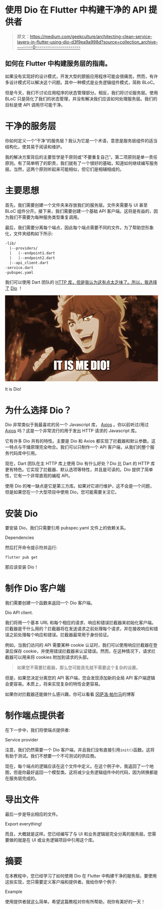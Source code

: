 # 使用 Dio 在 Flutter 中构建干净的 API 提供者

> 原文：<https://medium.com/geekculture/architecting-clean-service-layers-in-flutter-using-dio-d3f9ea9a998d?source=collection_archive---------0----------------------->

## 如何在 Flutter 中构建服务层的指南。

如果没有实现好的设计模式，开发大型的颤振应用程序可能会很痛苦。然而，有许多设计模式可以解决这个问题。其中一种模式是业务逻辑组件模式，简称 BLoC。

但是今天，我们不讨论应用程序的状态管理部分。相反，我们将讨论服务层。使用 BLoC 只是简化了我们的状态管理，并没有解决我们应该如何处理服务层。我们的目标是使 API 调用尽可能干净。

# 干净的服务层

你如何定义一个“干净”的服务层？我认为它是一个术语，意思是服务层组件的适当结构化，使其易于阅读和维护。

我的解决方案背后的主要哲学是干原则或“不要重复自己”。第二项原则是单一责任原则。有了简单明了的职责，我们就有了一个很好的基础，知道如何继续编写服务层。当然，这两个原则听起来可能相似，但它们是相辅相成的。

# 主要思想

首先，我们需要创建一个文件夹来存放我们的服务层。文件夹需要与 UI 甚至 BLoC 组件分开。接下来，我们需要创建一个基础 API 客户端。这将是有益的，因为我们不需要为每种服务类型重复调用。

最后，我们需要分离每个端点，因此每个端点需要不同的文件。为了帮助您形象化，文件夹结构如下所示:

```
-lib/
  |--providers/
  |   |--endpoint1.dart
  |   |--endpoint2.dart
  |--api_client.dart
-service.dart
-pubspec.yaml
```

我们可以使用 Dart 团队的 [HTTP 库，但是我认为这有点太乏味了。所以，我选择了](https://pub.dev/packages/http) [Dio](https://pub.dev/packages/dio) ！

![](img/f7ac3cc726745dcd6d46607825c2edbd.png)

It is Dio!

# 为什么选择 Dio？

Dio 非常类似于我最喜欢的另一个 Javascript 库， [Axios](https://github.com/axios/axios) 。你以前听过/用过 [Axios](https://github.com/axios/axios) 吗？这是一个非常流行的用于发出 HTTP 请求的 Javascript 库。

它有许多 Dio 共有的特性。主要是 Dio 和 Axios 都实现了拦截器和默认参数。这一特点与干燥原理完全吻合。我们可以只制作一个 API 客户端，从我们的整个服务代码库中引用。

现在，Dart 团队在主 HTTP 库上使用 Dio 有什么好处？Dio 比 Dart 的 HTTP 库更有特色。它实现了拦截器、默认选项等特性，并且是可读的。Dio 提供了简单性，它有一个非常直观的编程 API。

使用 Dio 的唯一缺点是它是第三方库。如果对它进行维护，这不会是一个问题，但是如果您在一个大型项目中使用 Dio，您可能需要关注它。

# 安装 Dio

要安装 Dio，我们只需要引用 pubspec.yaml 文件上的依赖关系。

Dependencies

然后打开命令提示符并运行:

```
flutter pub get
```

那应该安装 Dio！

# 制作 Dio 客户端

我们需要创建一个函数来返回一个 Dio 客户端。

Dio API client.

我们将用一个基本 URL 和每个相应的请求、响应和错误拦截器来初始化客户端。拦截器是干什么用的？拦截器将在发送请求之前处理每个请求，并在接收响应和错误之前处理每个响应和错误。拦截器最常用于身份验证。

例如，当我们访问的 API 需要某种 cookie 认证时，我们可以使用响应拦截器在登录后保存 cookie，并使用错误拦截器来认证错误。然而，在这种情况下，请求拦截器可以用来将 cookies 附加到请求的头部。

> 如果您不需要拦截器，那么您可能首先就不需要这个复杂的设置。

但是，如果您决定分离您的 API 客户端，您会发现添加新的全局 API 客户端逻辑会更容易。本质上，将来实现复杂的特性会更容易。

如果你对拦截器还能做什么感兴趣，你可以看看 [冈萨洛·帕尔马](https://medium.com/u/24577a902b47?source=post_page-----d3f9ea9a998d--------------------------------)的博客

# 制作端点提供者

在下一步中，我们将使端点提供者:

Service provider

注意，我们仍然需要一个 Dio 客户端，并且我们没有直接引用`init()`函数。这将有助于测试。我们不想要一个不可测试的供应商。

现在，每个端点的逻辑应该在这个文件中定义。在这个例子中，我返回了一个地图，但是你最好返回一个模型类。这将减少业务逻辑组件中的代码，因为转换都是在服务层完成的。

# 导出文件

最后一步是导出相应的文件。

Export everything!

而且，大概就是这样。您已经编写了与 UI 和业务逻辑层完全分离的服务层。您需要做的就是在 UI 或业务逻辑项目中引用这个库。

# 摘要

在本教程中，您已经学习了如何使用 Dio 在 Flutter 中构建干净的服务层。要使用这些实现，您只需要定义客户端和提供者。我给你举个例子:

Example

使用提供者就这么简单。希望这篇教程对你有所帮助，祝你有美好的一天！